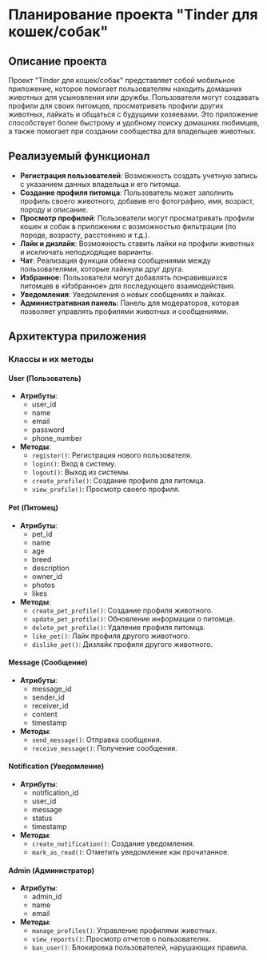 # Планирование проекта "Tinder для кошек/собак"

## Описание проекта
Проект "Tinder для кошек/собак" представляет собой мобильное приложение, которое помогает пользователям находить домашних животных для усыновления или дружбы. Пользователи могут создавать профили для своих питомцев, просматривать профили других животных, лайкать и общаться с будущими хозяевами. Это приложение способствует более быстрому и удобному поиску домашних любимцев, а также помогает при создании сообщества для владельцев животных.

## Реализуемый функционал
- **Регистрация пользователей**: Возможность создать учетную запись с указанием данных владельца и его питомца.
- **Создание профиля питомца**: Пользователь может заполнить профиль своего животного, добавив его фотографию, имя, возраст, породу и описание.
- **Просмотр профилей**: Пользователи могут просматривать профили кошек и собак в приложении с возможностью фильтрации (по породе, возрасту, расстоянию и т.д.).
- **Лайк и дизлайк**: Возможность ставить лайки на профили животных и исключать неподходящие варианты.
- **Чат**: Реализация функции обмена сообщениями между пользователями, которые лайкнули друг друга.
- **Избранное**: Пользователи могут добавлять понравившихся питомцев в «Избранное» для последующего взаимодействия.
- **Уведомления**: Уведомления о новых сообщениях и лайках.
- **Административная панель**: Панель для модераторов, которая позволяет управлять профилями животных и сообщениями.

## Архитектура приложения

### Классы и их методы

#### User (Пользователь)
- **Атрибуты**: 
  - user_id
  - name
  - email
  - password
  - phone_number
- **Методы**: 
  - `register()`: Регистрация нового пользователя.
  - `login()`: Вход в систему.
  - `logout()`: Выход из системы.
  - `create_profile()`: Создание профиля для питомца.
  - `view_profile()`: Просмотр своего профиля.

#### Pet (Питомец)
- **Атрибуты**: 
  - pet_id
  - name
  - age
  - breed
  - description
  - owner_id
  - photos
  - likes
- **Методы**: 
  - `create_pet_profile()`: Создание профиля животного.
  - `update_pet_profile()`: Обновление информации о питомце.
  - `delete_pet_profile()`: Удаление профиля питомца.
  - `like_pet()`: Лайк профиля другого животного.
  - `dislike_pet()`: Дизлайк профиля другого животного.

#### Message (Сообщение)
- **Атрибуты**: 
  - message_id
  - sender_id
  - receiver_id
  - content
  - timestamp
- **Методы**: 
  - `send_message()`: Отправка сообщения.
  - `receive_message()`: Получение сообщения.

#### Notification (Уведомление)
- **Атрибуты**: 
  - notification_id
  - user_id
  - message
  - status
  - timestamp
- **Методы**: 
  - `create_notification()`: Создание уведомления.
  - `mark_as_read()`: Отметить уведомление как прочитанное.

#### Admin (Администратор)
- **Атрибуты**: 
  - admin_id
  - name
  - email
- **Методы**: 
  - `manage_profiles()`: Управление профилями животных.
  - `view_reports()`: Просмотр отчетов о пользователях.
  - `ban_user()`: Блокировка пользователей, нарушающих правила.

